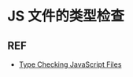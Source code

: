 # JS 文件的类型检查

## REF

- [Type Checking JavaScript Files][type-checking]

[type-checking]: https://www.typescriptlang.org/docs/handbook/type-checking-javascript-files.html